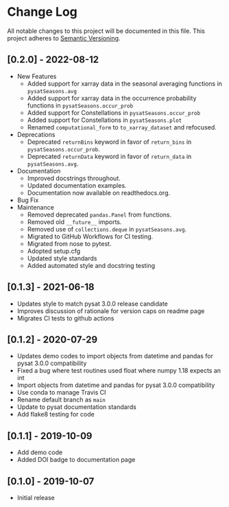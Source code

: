 # Change Log
All notable changes to this project will be documented in this file.
This project adheres to [Semantic Versioning](http://semver.org/).

## [0.2.0] - 2022-08-12
- New Features
  - Added support for xarray data in the seasonal averaging functions in `pysatSeasons.avg`
  - Added support for xarray data in the occurrence probability functions in `pysatSeasons.occur_prob`
  - Added support for Constellations in `pysatSeasons.occur_prob`
  - Added support for Constellations in `pysatSeasons.plot`
  - Renamed `computational_form` to `to_xarray_dataset` and refocused.
- Deprecations
  - Deprecated `returnBins` keyword in favor of `return_bins` in `pysatSeasons.occur_prob`.
  - Deprecated `returnData` keyword in favor of `return_data` in `pysatSeasons.avg`.
- Documentation
  - Improved docstrings throughout.
  - Updated documentation examples.
  - Documentation now available on readthedocs.org.
- Bug Fix
- Maintenance
  - Removed deprecated `pandas.Panel` from functions.
  - Removed old `__future__` imports.
  - Removed use of `collections.deque` in `pysatSeasons.avg`.
  - Migrated to GitHub Workflows for CI testing.
  - Migrated from nose to pytest.
  - Adopted setup.cfg
  - Updated style standards
  - Added automated style and docstring testing

## [0.1.3] - 2021-06-18
- Updates style to match pysat 3.0.0 release candidate
- Improves discussion of rationale for version caps on readme page
- Migrates CI tests to github actions

## [0.1.2] - 2020-07-29
- Updates demo codes to import objects from datetime and pandas for pysat 3.0.0 compatibility
- Fixed a bug where test routines used float where numpy 1.18 expects an int
- Import objects from datetime and pandas for pysat 3.0.0 compatibility
- Use conda to manage Travis CI
- Rename default branch as `main`
- Update to pysat documentation standards
- Add flake8 testing for code

## [0.1.1] - 2019-10-09
- Add demo code
- Added DOI badge to documentation page

## [0.1.0] - 2019-10-07
- Initial release
